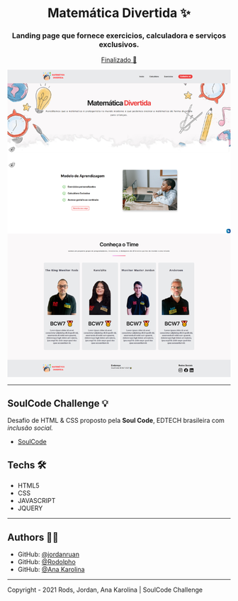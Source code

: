 <h1 align="center">Matemática Divertida ✨</h1>
<h3 align="center">Landing page que fornece exercicios, calculadora e serviços exclusivos.</h3>

<p align="center"><a href="https://jordanruan.github.io/bolhadev/" >Finalizado 🚀</a><p>

![banner](https://github.com/jordanruan/matematicadivertida/blob/main/assets/mockup-desktop.png?raw=true)

---

## SoulCode Challenge 💡

Desafio de HTML & CSS proposto pela <strong>Soul Code</strong>, EDTECH brasileira com <i>inclusão social.</i>

- <a href="https://soulcodeacademy.org/">SoulCode</a>

## Techs 🛠

- HTML5
- CSS
- JAVASCRIPT
- JQUERY 

---

## Authors 👨‍💻

- GitHub: [@jordanruan](https://github.com/jordanruan)
- GitHub: [@Rodolpho](https://github.com/RudyAlmeida)
- GitHub: [@Ana Karolina](https://github.com/akarolinada)
---

Copyright - 2021 Rods, Jordan, Ana Karolina | SoulCode Challenge
